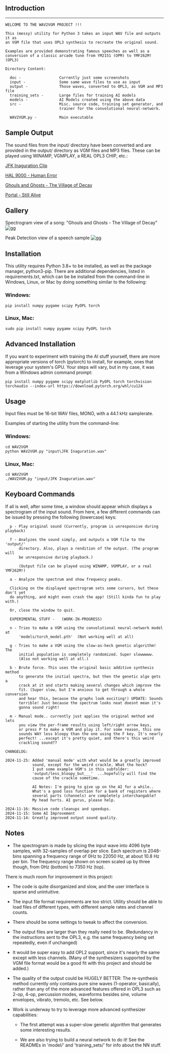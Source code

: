 ## Introduction
--------------------------------------------------------------------------------
```
WELCOME TO THE WAV2VGM PROJECT !!!

This (messy) utility for Python 3 takes an input WAV file and outputs it as
an VGM file that uses OPL3 synthesis to recreate the original sound.  

Examples are provided demonstrating famous speeches as well as a 
conversion of a classic arcade tune from YM2151 (OPM) to YMF262M! (OPL3)

Directory Content:
  
  doc -                 Currently just some screenshots
  input -               Some same wave files to use as input
  output -              Those waves, converted to OPL3, as VGM and MP3 file
  training_sets -       Large files for training AI models
  models -              AI Models created using the above data
  src -                 Misc. source code, training set generator, and
                        trainer for the convolutional neural-network.

  WAV2VGM.py -          Main executable

```
## Sample Output

The sound files from the input/ directory have been converted and are provided in the output/ directory as VGM files and MP3 files. These can be played using WINAMP, VGMPLAY, a REAL OPL3 CHIP, etc.:

[JFK Inaguration Clip](https://github.com/caiannello/WAV2VGM/raw/refs/heads/main/output/JFK%20Inaguration.mp3)

[HAL 9000 - Human Error](https://github.com/caiannello/WAV2VGM/raw/refs/heads/main/output/HAL%209000%20-%20Human%20Error.mp3)

[Ghouls and Ghosts - The Village of Decay](https://github.com/caiannello/WAV2VGM/raw/refs/heads/main/output/Ghouls%20and%20Ghosts%20-%20The%20Village%20Of%20Decay.mp3)

[Portal - Still Alive](https://github.com/caiannello/WAV2VGM/raw/refs/heads/main/output/Portal-Still%20Alive.mp3)

## Gallery

Spectrogram view of a song: "Ghouls and Ghosts - The Village of Decay" 
![gg](https://raw.githubusercontent.com/caiannello/WAV2VGM/main/doc/WAV2VGM%20-%20Spectrogram%20-%20Ghouls.png)

Peak Detection view of a speech sample
![gg](https://raw.githubusercontent.com/caiannello/WAV2VGM/main/doc/peak_detect_jfk.png)

## Installation

This utility requires Python 3.8+ to be installed, as well as the package manager, python3-pip. There are additional dependencies, listed in requirements.txt, which can be be installed from the command-line in Windows, Linux, or Mac by doing something similar to the following:

### Windows:
```
pip install numpy pygame scipy PyOPL torch
```

### Linux, Mac:
```
sudo pip install numpy pygame scipy PyOPL torch
```

## Advanced Installation

If you want to experiment with training the AI stuff yourself, there are more appropriate versions of torch (pytorch) to install, for example, ones that leverage your system's GPU. Your steps will vary, but in my case, it was from a Windows admin command prompt:

```
pip install numpy pygame scipy matplotlib PyOPL torch torchvision torchaudio --index-url https://download.pytorch.org/whl/cu124
```


## Usage

Input files must be 16-bit WAV files, MONO, with a 44.1 kHz samplerate. 

Examples of starting the utility from the command-line:

### Windows:
```
cd WAV2VGM
python WAV2VGM.py "input\JFK Inaguration.wav"
```

### Linux, Mac:
```
cd WAV2VGM
./WAV2VGM.py "input/JFK Inaguration.wav"
```

## Keyboard Commands

If all is well, after some time, a window should appear which displays a spectrogram of 
the input sound. From here, a few different commands can be issued by pressing the 
following (lowercase) keys:

```
  p - Play original sound (Currently, program is unresponsive during playback)

  f - Analyzes the sound simply, and outputs a VGM file to the 'output/'
      directory. Also, plays a rendition of the output. (The program will
      be unresponsive during playback.)

      (Output file can be played using WINAMP, VGMPLAY, or a real YMF262M!)

  a - Analyze the spectrum and show frequency peaks.

  Clicking on the displayed spectrogram sets some cursors, but these don't yet 
  do anything, and might even crash the app! (Still kinda fun to play with.)

  Or, close the window to quit.

  EXPERIMENTAL STUFF -   (WORK-IN-PROGRESS)

  n - Tries to make a VGM using the convolutional neural-network model at
      'models/torch_model.pth'  (Not working well at all)

  g - Tries to make a VGM using the slow-as-heck genetic algorithm! The
      initial population is completely randomized. Super slowwwww.
      (Also not working well at all.)

  b - Brute force. This uses the original basic additive synthesis method
      to generate the initial spectra, but then the genetic algo gets a
      crack at it and starts making several changes which improve the
      fit. (Super slow, but I'm anxious to get through a whole conversion
      and hear this, because the graphs look exciting!) UPDATE: Sounds 
      terrible! Just because the spectrum looks neat doesnt mean it's 
      gonna sound right!

  m - Manual mode.. currently just applies the original method and lets
      you view the per-frame results using left/right arrow keys,
      or press P to make a VGM and play it. For some reason, this one
      sounds WAY less bloopy than the one using the F key. It's nearly
      perfect! ...except it's pretty quiet, and there's this weird 
      crackling sound?? 

```

```
CHANGELOG:

2024-11-25: Added 'manual mode' with what would be a greatly improved 
            sound, except for the weird crackle. What the heck?
            I put some example VGM's in this subfolder:
            'output/less_bloopy_but___'  ...hopefully will find the 
            cause of the crackle sometime.

            AI Notes: I'm going to give up on the AI for a while..
            What's a good loss function for a bank of registers where
            several parts (channels) are completely interchangable? 
            My head hurts. AI gurus, please help.

2024-11-16: Massive code cleanups and speedups. 
2024-11-15: Some AI Improvement
2024-11-14: Greatly improved output sound quality.

```

## Notes

  - The spectrogram is made by slicing the input wave into 4096 byte samples, 
    with 32-samples of overlap per slice. Each spectrum is 2048-bins spanning a 
    frequency range of 0Hz to 22050 Hz, at about 10.8 Hz per bin. The frequency
    range shown on screen scaled up by three though, from 0Hz (bottom) to
    7350 Hz (top).
    
There is much room for improvement in this project:

  - The code is quite disorganized and slow, and the user interface is sparse
    and unintuitive. 

  - The input file format requirements are too strict. Utility should be able
    to load files of different types, with different sample rates and channel 
    counts.

  - There should be some settings to tweak to affect the conversion.

  - The output files are larger than they really need to be. (Redundancy in
    the instructions sent to the OPL3, e.g. the same frequency being set 
    repeatedly, even if unchanged)

  - It would be super easy to add OPL2 support, since it's nearly the same
    except with less channels. (Many of the synthesizers supported by the 
    VGM file format would be a good fit with this project and should be added.)

  - The quality of the output could be HUGELY BETTER: The re-synthesis method
    currently only contains pure sine waves (1-operator, basically), rather
    than any of the more advanced features offered in OPL3 such as 2-op, 4-op,
    percussion modes, waveforms besides sine, volume envelopes, vibrato, 
    tremolo, etc.  See below.

  - Work is underway to try to leverage more advanced synthesizer capabilities:

      - The first attempt was a super-slow genetic algorithm that generates
        some interesting results. 

      - We are also trying to build a neural network to do it! See the READMEs
        in 'model/' and 'training_sets/' for info about the NN stuff.

